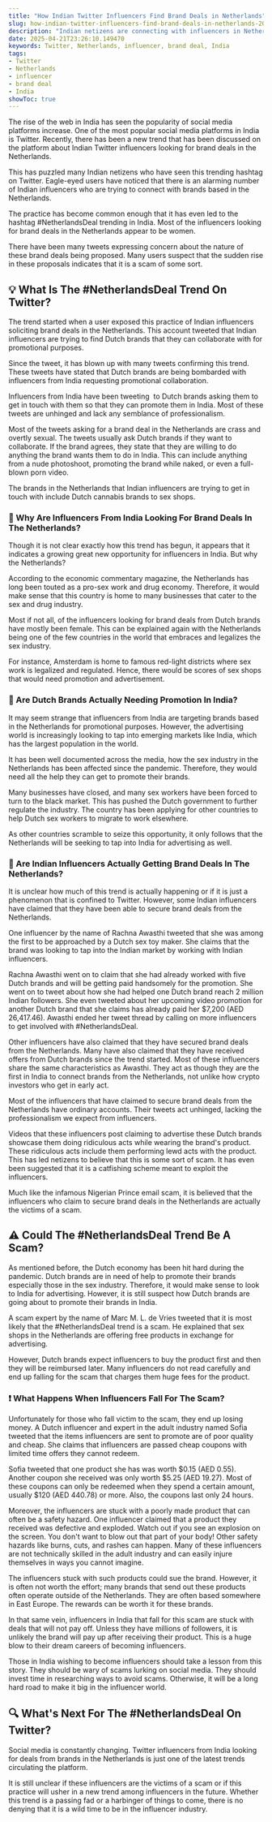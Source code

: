 ```yaml
---
title: "How Indian Twitter Influencers Find Brand Deals in Netherlands"
slug: how-indian-twitter-influencers-find-brand-deals-in-netherlands-2025-04-21
description: "Indian netizens are connecting with influencers in Netherlands to promote Indian brands on Twitter. Learn more about Indian Twitter influencers in Netherlands."
date: 2025-04-21T23:26:10.149470
keywords: Twitter, Netherlands, influencer, brand deal, India
tags:
- Twitter
- Netherlands
- influencer
- brand deal
- India
showToc: true
---
```


The rise of the web in India has seen the popularity of social media platforms increase. One of the most popular social media platforms in India is Twitter. Recently, there has been a new trend that has been discussed on the platform about Indian Twitter influencers looking for brand deals in the Netherlands.

This has puzzled many Indian netizens who have seen this trending hashtag on Twitter. Eagle-eyed users have noticed that there is an alarming number of Indian influencers who are trying to connect with brands based in the Netherlands.

The practice has become common enough that it has even led to the hashtag #NetherlandsDeal trending in India. Most of the influencers looking for brand deals in the Netherlands appear to be women.

There have been many tweets expressing concern about the nature of these brand deals being proposed. Many users suspect that the sudden rise in these proposals indicates that it is a scam of some sort. 


## 💡 What Is The #NetherlandsDeal Trend On Twitter?

The trend started when a user exposed this practice of Indian influencers soliciting brand deals in the Netherlands. This account tweeted that Indian influencers are trying to find Dutch brands that they can collaborate with for promotional purposes.

Since the tweet, it has blown up with many tweets confirming this trend. These tweets have stated that Dutch brands are being bombarded with influencers from India requesting promotional collaboration.

Influencers from India have been tweeting  to Dutch brands asking them to get in touch with them so that they can promote them in India. Most of these tweets are unhinged and lack any semblance of professionalism.

Most of the tweets asking for a brand deal in the Netherlands are crass and overtly sexual. The tweets usually ask Dutch brands if they want to collaborate. If the brand agrees, they state that they are willing to do anything the brand wants them to do in India. This can include anything from a nude photoshoot, promoting the brand while naked, or even a full-blown porn video.

The brands in the Netherlands that Indian influencers are trying to get in touch with include Dutch cannabis brands to sex shops. 


### 🤔 Why Are Influencers From India Looking For Brand Deals In The Netherlands?

Though it is not clear exactly how this trend has begun, it appears that it indicates a growing great new opportunity for influencers in India. But why the Netherlands? 

According to the economic commentary magazine, the Netherlands has long been touted as a pro-sex work and drug economy. Therefore, it would make sense that this country is home to many businesses that cater to the sex and drug industry.

Most if not all, of the influencers looking for brand deals from Dutch brands have mostly been female. This can be explained again with the Netherlands being one of the few countries in the world that embraces and legalizes the sex industry.

For instance, Amsterdam is home to famous red-light districts where sex work is legalized and regulated. Hence, there would be scores of sex shops that would need promotion and advertisement. 


### 👀 Are Dutch Brands Actually Needing Promotion In India? 

It may seem strange that influencers from India are targeting brands based in the Netherlands for promotional purposes. However, the advertising world is increasingly looking to tap into emerging markets like India, which has the largest population in the world.

It has been well documented across the media, how the sex industry in the Netherlands has been affected since the pandemic. Therefore, they would need all the help they can get to promote their brands. 

Many businesses have closed, and many sex workers have been forced to turn to the black market. This has pushed the Dutch government to further regulate the industry. The country has been applying for other countries to help Dutch sex workers to migrate to work elsewhere.

As other countries scramble to seize this opportunity, it only follows that the Netherlands will be seeking to tap into India for advertising as well. 


### 📝 Are Indian Influencers Actually Getting Brand Deals In The Netherlands?

It is unclear how much of this trend is actually happening or if it is just a phenomenon that is confined to Twitter. However, some Indian influencers have claimed that they have been able to secure brand deals from the Netherlands. 

One influencer by the name of Rachna Awasthi tweeted that she was among the first to be approached by a Dutch sex toy maker. She claims that the brand was looking to tap into the Indian market by working with Indian influencers. 

Rachna Awasthi went on to claim that she had already worked with five Dutch brands and will be getting paid handsomely for the promotion. She went on to tweet about how she had helped one Dutch brand reach 2 million Indian followers.
She even tweeted about her upcoming video promotion for another Dutch brand that she claims has already paid her $7,200 (AED 26,417.46). Awasthi ended her tweet thread by calling on more influencers to get involved with #NetherlandsDeal. 

Other influencers have also claimed that they have secured brand deals from the Netherlands. Many have also claimed that they have received offers from Dutch brands since the trend started. Most of these influencers share the same characteristics as Awasthi. They act as though they are the first in India to connect brands from the Netherlands, not unlike how crypto investors who get in early act. 

 Most of the influencers that have claimed to secure brand deals from the Netherlands have ordinary accounts. Their tweets act unhinged, lacking the professionalism we expect from influencers. 

Videos that these influencers post claiming to advertise these Dutch brands showcase them doing ridiculous acts while wearing the brand's product. These ridiculous acts include them performing lewd acts with the product.
This has led netizens to believe that this is some sort of scam. It has even been suggested that it is a catfishing scheme meant to exploit the influencers. 

Much like the infamous Nigerian Prince email scam, it is believed that the influencers who claim to secure brand deals in the Netherlands are actually the victims of a scam. 


## ⚠️ Could The #NetherlandsDeal Trend Be A Scam?

As mentioned before, the Dutch economy has been hit hard during the pandemic. Dutch brands are in need of help to promote their brands especially those in the sex industry. Therefore, it would make sense to look to India for advertising. However, it is still suspect how Dutch brands are going about to promote their brands in India.

A scam expert by the name of Marc M. L. de Vries tweeted that it is most likely that the #NetherlandsDeal trend is a scam. He explained that sex shops in the Netherlands are offering free products in exchange for advertising. 

 However, Dutch brands expect influencers to buy the product first and then they will be reimbursed later. Many influencers do not read carefully and end up falling for the scam that charges them huge fees for the product. 


### ❗ What Happens When Influencers Fall For The Scam?

Unfortunately for those who fall victim to the scam, they end up losing money. A Dutch influencer and expert in the adult industry named Sofia tweeted that the items influencers are sent to promote are of poor quality and cheap. She claims that influencers are passed cheap coupons with limited time offers they cannot redeem. 

Sofia tweeted that one product she has was worth $0.15 (AED 0.55). Another coupon she received was only worth $5.25 (AED 19.27). Most of these coupons can only be redeemed when they spend a certain amount, usually $120 (AED 440.78) or more. Also, the coupons last only 24 hours. 

Moreover, the influencers are stuck with a poorly made product that can often be a safety hazard. One influencer claimed that a product they received was defective and exploded. Watch out if you see an explosion on the screen. You don't want to blow out that part of your body!
Other safety hazards like burns, cuts, and rashes can happen. Many of these influencers are not technically skilled in the adult industry and can easily injure themselves in ways you cannot imagine. 

The influencers stuck with such products could sue the brand. However, it is often not worth the effort; many brands that send out these products often operate outside of the Netherlands. They are often based somewhere in East Europe. The rewards can be worth it for these brands. 

In that same vein, influencers in India that fall for this scam are stuck with deals that will not pay off. Unless they have millions of followers, it is unlikely the brand will pay up after receiving their product. This is a huge blow to their dream careers of becoming influencers. 

Those in India wishing to become influencers should take a lesson from this story. They should be wary of scams lurking on social media. They should invest time in researching ways to avoid scams. Otherwise, it will be a long hard road to make it big in the influencer world. 


## 🔍 What's Next For The #NetherlandsDeal On Twitter? 

Social media is constantly changing. Twitter influencers from India looking for deals from brands in the Netherlands is just one of the latest trends circulating the platform. 

It is still unclear if these influencers are the victims of a scam or if this practice will usher in a new trend among influencers in the future. Whether this trend is a passing fad or a harbinger of things to come, there is no denying that it is a wild time to be in the influencer industry.